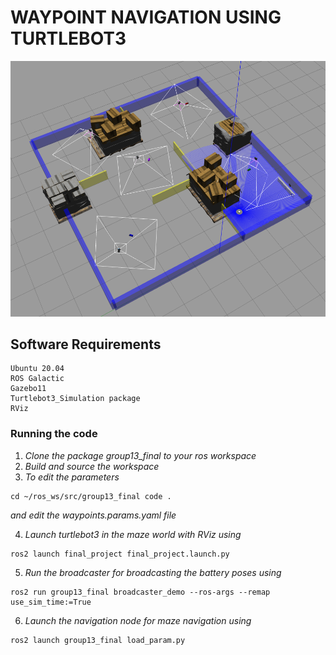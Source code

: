 # WAYPOINT NAVIGATION USING TURTLEBOT3

![](gazebo_world.png)

## Software Requirements
```
Ubuntu 20.04
ROS Galactic
Gazebo11
Turtlebot3_Simulation package
RViz

```
### Running the code
1. *Clone the package group13_final to your ros workspace*
2. *Build and source the workspace*
3. *To edit the parameters*
```
cd ~/ros_ws/src/group13_final code .

```
*and edit the waypoints.params.yaml file*

4. *Launch turtlebot3 in the maze world with RViz using*
```
ros2 launch final_project final_project.launch.py 

```
5. *Run the broadcaster for broadcasting the battery poses using*
```
ros2 run group13_final broadcaster_demo --ros-args --remap use_sim_time:=True

```
6. *Launch the navigation node for maze navigation using*
```
ros2 launch group13_final load_param.py

```
